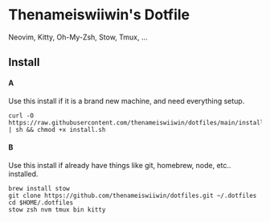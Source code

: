 # Thenameiswiiwin's Dotfile

Neovim, Kitty, Oh-My-Zsh, Stow, Tmux, ...

## Install 

#### A
Use this install if it is a brand new machine, and need everything setup.

```
curl -O https://raw.githubusercontent.com/thenameiswiiwin/dotfiles/main/install.sh | sh && chmod +x install.sh
```

#### B
Use this install if already have things like git, homebrew, node, etc.. installed.

```
brew install stow
git clone https://github.com/thenameiswiiwin/dotfiles.git ~/.dotfiles
cd $HOME/.dotfiles
stow zsh nvm tmux bin kitty
```
